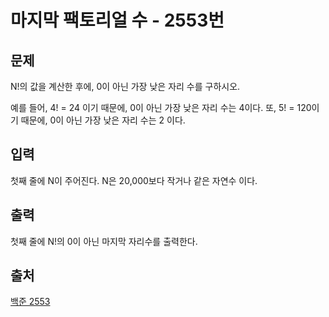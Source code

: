 <h1>마지막 팩토리얼 수 - 2553번</h1>

<h2>문제</h2>

N!의 값을 계산한 후에, 0이 아닌 가장 낮은 자리 수를 구하시오.

예를 들어, 4! = 24 이기 때문에, 0이 아닌 가장 낮은 자리 수는 4이다. 또, 5! = 120이기 때문에, 0이 아닌 가장 낮은 자리 수는 2 이다.

<h2>입력</h2>

첫째 줄에 N이 주어진다. N은 20,000보다 작거나 같은 자연수 이다.

<h2>출력</h2>

첫째 줄에 N!의 0이 아닌 마지막 자리수를 출력한다.

<h2>출처</h2>

[백준 2553](https://www.acmicpc.net/problem/2553)